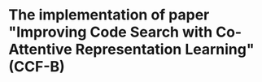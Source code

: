 # The implementation of paper "Improving Code Search with Co-Attentive Representation Learning" (CCF-B)
